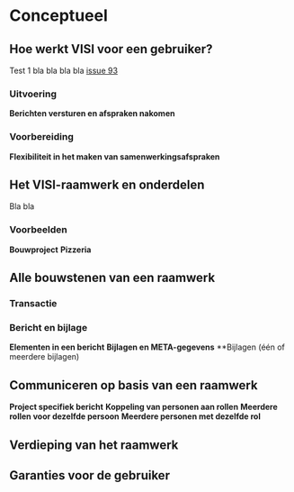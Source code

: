 # Conceptueel



## Hoe werkt VISI voor een gebruiker?

Test 1 bla bla bla bla [issue 93](https://github.com/bimloket/visi/issues/93)

### Uitvoering

**Berichten versturen en afspraken nakomen**

### Voorbereiding

**Flexibiliteit in het maken van samenwerkingsafspraken**

## Het VISI-raamwerk en onderdelen

Bla bla

### Voorbeelden

**Bouwproject**
**Pizzeria**

## Alle bouwstenen van een raamwerk

### Transactie

### Bericht en bijlage

**Elementen in een bericht**
**Bijlagen en META-gegevens**
**Bijlagen (één of meerdere bijlagen)

## Communiceren op basis van een raamwerk

**Project specifiek bericht**
**Koppeling van personen aan rollen**
**Meerdere rollen voor dezelfde persoon**
**Meerdere personen met dezelfde rol**

## Verdieping van het raamwerk

## Garanties voor de gebruiker
